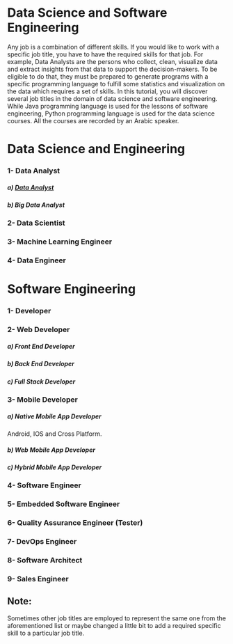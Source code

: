 # Data Science and Software Engineering
Any job is a combination of different skills. 
If you would like to work with a specific job title, you have to have the required skills for that job.
For example, Data Analysts are the persons who collect, clean, visualize data and extract insights from that data to support the decision-makers. To be eligible to do that, they must be prepared to generate programs with a specific programming language to fulfill some statistics and visualization on the data which requires a set of skills.
In this tutorial, you will discover several job titles in the domain of data science and software engineering. While Java programming language is used for the lessons of software engineering, Python programming language is used for the data science courses. All the courses are recorded by an Arabic speaker.
# Data Science and Engineering 
### 1- Data Analyst
##### a) [Data Analyst](https://github.com/aorogat/Data-Science-and-Software-Engineering/tree/master/Data%20Analyst)
##### b) Big Data Analyst
### 2- Data Scientist
### 3- Machine Learning Engineer
### 4- Data Engineer


# Software Engineering 
### 1- Developer
### 2- Web Developer
##### a) Front End Developer
##### b) Back End Developer
##### c) Full Stack Developer
### 3- Mobile Developer
##### a) Native Mobile App Developer
Android, IOS and Cross Platform.
##### b) Web Mobile App Developer
##### c) Hybrid Mobile App Developer
### 4- Software Engineer 
### 5- Embedded Software Engineer 
### 6- Quality Assurance Engineer (Tester)
### 7- DevOps Engineer
### 8- Software Architect
### 9- Sales Engineer
## Note:
Sometimes other job titles are employed to represent the same one from the aforementioned list or maybe changed a little bit to add a required specific skill to a particular job title.
